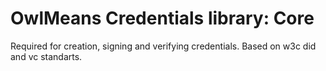 # OwlMeans Credentials library: Core

Required for creation, signing and verifying credentials. Based on w3c did and vc standarts.
